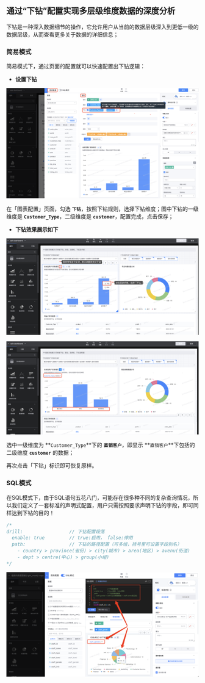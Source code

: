 ## 通过“下钻”配置实现多层级维度数据的深度分析

下钻是一种深入数据细节的操作，它允许用户从当前的数据层级深入到更低一级的数据层级，从而查看更多关于数据的详细信息；

### 简易模式
简易模式下，通过页面的配置就可以快速配置出下钻逻辑：

- **设置下钻**

![Drill](media/Drill.png)

在「图表配置」页面，勾选 **`下钻`**，按照下钻规则，选择下钻维度；图中下钻的一级维度是 **`Customer_Type`**，二级维度是 **`customer`**，配置完成，点击保存；

- **下钻效果展示如下**

![Drill-result1](media/Drill-result1.png)

![Drill-result2](media/Drill-result2.png)

选中一级维度为 **`Customer_Type`**下的 **`直销客户`**，即显示 **`直销客户`**下包括的二级维度 **`customer`** 的数据；

再次点击「下钻」标识即可恢复原样。

### SQL模式

在SQL模式下，由于SQL语句五花八门，可能存在很多种不同的复杂查询情况，所以我们定义了一套标准的声明式配置，用户只需按照要求声明下钻的字段，即可同样达到下钻的目的！

```sql
/*
drill:                 // 下钻配置段落
  enable: true         // true:启用， false:停用
  path:                // 下钻的路径配置（可多组，括号里可设置字段别名）
    - country > province(省份) > city(城市) > area(地区) > avenu(街道)
    - dept > centre(中心) > group(小组)
*/
```

![image-20240823145012958](media/image-20240823145012958.png)
